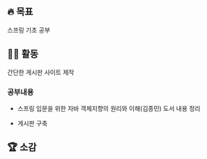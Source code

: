 ## 🔥 목표 
  스프링 기초 공부
## 👩‍💻 활동
  간단한 게시판 사이트 제작
  ### 공부내용
  * 스프링 입문을 위한 자바 객체지향의 원리와 이해(김종민) 도서 내용 정리
  

  * 게시판 구축
  
## 🏆 소감 
